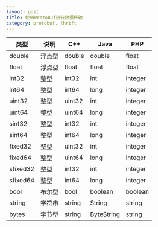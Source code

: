 ```yaml
---
layout: post
title: 使用ProtoBuf进行数据传输
category: protobuf, thrift
---
```


| 类型 | 说明 | C++ | Java | PHP |
| ---- | ---- | --- | ---- | --- |
|double|浮点型|double|double|float|
|float|浮点型|float|float|float|
|int32|整型|int32|int|integer|
|int64|整型|int64|long|integer|
|uint32|整型|uint32|int|integer|
|uint64|整型|uint64|long|integer|
|sint32|整型|int32|int|integer|
|sint64|整型|int64|long|integer|
|fixed32|整型|uint32|int|integer|
|fixed64|整型|uint64|long|integer|
|sfixed32|整型|int32|int|integer|
|sfixed64|整型|int64|long|integer|
|bool|布尔型|bool|boolean|boolean|
|string|字符串|string|String|string|
|bytes|字节型|string|ByteString|string|